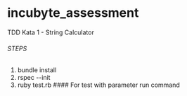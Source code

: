 # incubyte_assessment
TDD Kata 1 - String Calculator

###### STEPS

1. bundle install
2. rspec --init
3. ruby test.rb #### For test with parameter run command
